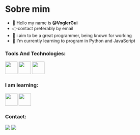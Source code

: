 # Sobre mim

- 👋 Hello my name is **@VoglerGui**
-  :point_right:contact preferably by email
- 👀 i aim to be a great programmer, being known for working
- 🌱 I'm currently learning to program in Python and JavaScript 

### **Tools And Technologies**:

<img src="https://cdn.jsdelivr.net/gh/devicons/devicon/icons/git/git-original.svg" width="40" height="40"/> <img src="https://cdn.jsdelivr.net/gh/devicons/devicon/icons/vscode/vscode-original.svg" width="40" height="40"/> <img src="https://cdn.jsdelivr.net/gh/devicons/devicon/icons/pycharm/pycharm-original.svg" width="40" height="40"/>
          


### **I am learning**:

<img src="https://cdn.jsdelivr.net/gh/devicons/devicon/icons/python/python-original.svg" width="40" height="40"/> <img src="https://cdn.jsdelivr.net/gh/devicons/devicon/icons/javascript/javascript-original.svg" width="40" height="40"/>
          

### **Contact**:

<div>
<a href="https://instagram.com/gui_vogler" target="_blank"><img src="https://img.shields.io/badge/-Instagram-%23E4405F?style=for-the-badge&logo=instagram&logoColor=white" target="_blank"></a>
<a href = "mailto:guilhermevogler19@gmail.com"><img src="https://img.shields.io/badge/Gmail-D14836?style=for-the-badge&logo=gmail&logoColor=white" target="_blank"></a>
</div>

<!---
VoglerGui/VoglerGui is a ✨ special ✨ repository because its `README.md` (this file) appears on your GitHub profile.
You can click the Preview link to take a look at your changes.
--->
